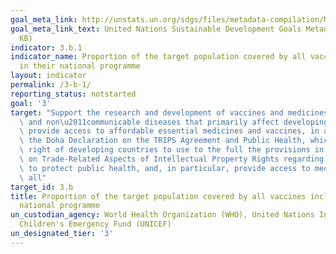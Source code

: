 ```yaml
---
goal_meta_link: http://unstats.un.org/sdgs/files/metadata-compilation/Metadata-Goal-3.pdf
goal_meta_link_text: United Nations Sustainable Development Goals Metadata (PDF 866
  KB)
indicator: 3.b.1
indicator_name: Proportion of the target population covered by all vaccines included
  in their national programme
layout: indicator
permalink: /3-b-1/
reporting_status: notstarted
goal: '3'
target: "Support the research and development of vaccines and medicines for the communicable\
  \ and non\u2011communicable diseases that primarily affect developing countries,\
  \ provide access to affordable essential medicines and vaccines, in accordance with\
  \ the Doha Declaration on the TRIPS Agreement and Public Health, which affirms the\
  \ right of developing countries to use to the full the provisions in the Agreement\
  \ on Trade-Related Aspects of Intellectual Property Rights regarding flexibilities\
  \ to protect public health, and, in particular, provide access to medicines for\
  \ all"
target_id: 3.b
title: Proportion of the target population covered by all vaccines included in their
  national programme
un_custodian_agency: World Health Organization (WHO), United Nations International
  Children's Emergency Fund (UNICEF)
un_designated_tier: '3'
---
```


